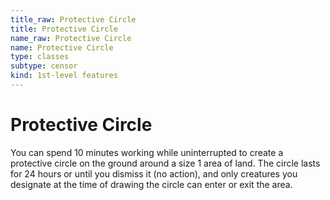 ```yaml
---
title_raw: Protective Circle
title: Protective Circle
name_raw: Protective Circle
name: Protective Circle
type: classes
subtype: censor
kind: 1st-level features
---
```


# Protective Circle

You can spend 10 minutes working while uninterrupted to create a protective circle on the ground around a size 1 area of land. The circle lasts for 24 hours or until you dismiss it (no action), and only creatures you designate at the time of drawing the circle can enter or exit the area.
